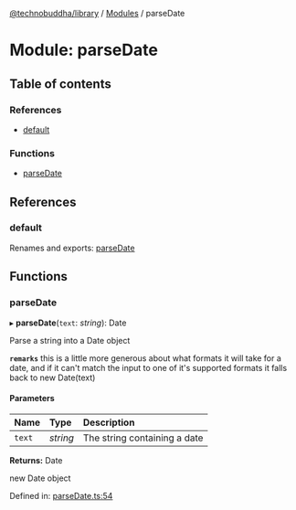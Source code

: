 [@technobuddha/library](../..) / [Modules](../Modules.md) / parseDate

# Module: parseDate

## Table of contents

### References

- [default](parsedate.md#default)

### Functions

- [parseDate](parsedate.md#parsedate)

## References

### default

Renames and exports: [parseDate](parsedate.md#parsedate)

## Functions

### parseDate

▸ **parseDate**(`text`: *string*): Date

Parse a string into a Date object

**`remarks`** this is a little more generous about what formats it will take for a date, and if it can't match the input to one of it's supported formats it falls
back to new Date(text)

#### Parameters

| Name | Type | Description |
| :------ | :------ | :------ |
| `text` | *string* | The string containing a date |

**Returns:** Date

new Date object

Defined in: [parseDate.ts:54](../../src/parseDate.ts#L54)
